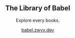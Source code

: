 <div align="center">

## The Library of Babel

Explore every books.

<!-- <a href="https://babel.zwyx.dev" target="_blank"><img src="./res/library-square-no-frame.svg" alt="The Library of Babel" width="64"/></a> -->

[babel.zwyx.dev](https://babel.zwyx.dev)

</div>
